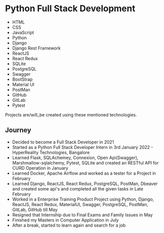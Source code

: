 # Python Full Stack Development

 - HTML
 - CSS
 - JavaScript
 - Python 
 - Django
 - Django Rest Framework
 - ReactJS
 - React Redux
 - SQLite
 - PostgreSQL
 - Swagger
 - BootStrap
 - Material UI
 - PostMan
 - GitHub
 - GitLab
 - Pytest

Projects are/will_be created using these mentioned technologies.

## Journey

 - Decided to become a Full Stack Developer in 2021
 - Started as a Python Full Stack Developer Intern in 3rd January 2022 - HyperReality Technologies, Bangalore
 - Learned Flask, SQLAchemey, Connexion, Open Api(Swagger), Marshmallow-sqlalchemy, Pytest, SQLite and created an RESTful API for CURD Operation in January
 - Learned Docker, Apache Airflow and worked as a tester for a Project in February 
 - Learned Django, ReactJS, React Redux, PostgreSQL, PostMan, Dbeaver and created some api's and completed all the given tasks in Late February
 - Worked in a Enterprise Training Product Project using Python, Django, ReactJS, React Redux, MaterialUI, Swagger, PostgreSQL, PostMan, GitLab, GitHub till May 
 - Resigned that Internship due to Final Exams and Family Issues in May 
 - Finished my Masters in Computer Application in July
 - After a break, started to learn again and search for a job

